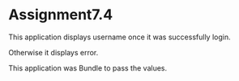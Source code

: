 # Assignment7.4

This application displays username once it was successfully login.

Otherwise it displays error.

This application was Bundle to pass the values. 

